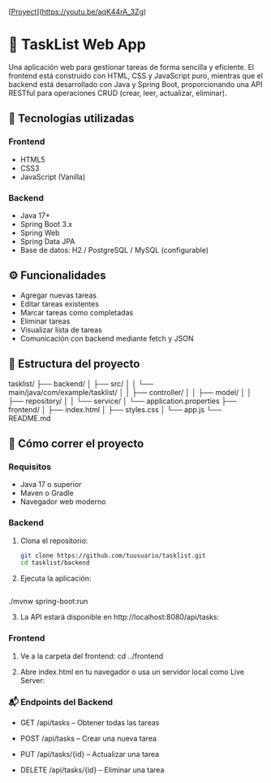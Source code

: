 [[Proyect](tasklist.png)](https://youtu.be/aqK44rA_3Zg)

# 📝 TaskList Web App

Una aplicación web para gestionar tareas de forma sencilla y eficiente. El frontend está construido con HTML, CSS y JavaScript puro, mientras que el backend está desarrollado con Java y Spring Boot, proporcionando una API RESTful para operaciones CRUD (crear, leer, actualizar, eliminar).

## 🚀 Tecnologías utilizadas

### Frontend
- HTML5
- CSS3
- JavaScript (Vanilla)

### Backend
- Java 17+
- Spring Boot 3.x
- Spring Web
- Spring Data JPA
- Base de datos: H2 / PostgreSQL / MySQL (configurable)

## ⚙️ Funcionalidades

- Agregar nuevas tareas
- Editar tareas existentes
- Marcar tareas como completadas
- Eliminar tareas
- Visualizar lista de tareas
- Comunicación con backend mediante fetch y JSON

## 📂 Estructura del proyecto

tasklist/
├── backend/
│ ├── src/
│ │ └── main/java/com/example/tasklist/
│ │ ├── controller/
│ │ ├── model/
│ │ ├── repository/
│ │ └── service/
│ └── application.properties
├── frontend/
│ ├── index.html
│ ├── styles.css
│ └── app.js
└── README.md


## 🧪 Cómo correr el proyecto

### Requisitos

- Java 17 o superior
- Maven o Gradle
- Navegador web moderno

### Backend

1. Clona el repositorio:
   ```bash
   git clone https://github.com/tuusuario/tasklist.git
   cd tasklist/backend

2. Ejecuta la aplicación:
   ```bash
  ./mvnw spring-boot:run

3. La API estará disponible en http://localhost:8080/api/tasks:

### Frontend

1. Ve a la carpeta del frontend:
  cd ../frontend

2. Abre index.html en tu navegador o usa un servidor local como Live Server:

### 📬 Endpoints del Backend
- GET /api/tasks – Obtener todas las tareas

- POST /api/tasks – Crear una nueva tarea

- PUT /api/tasks/{id} – Actualizar una tarea

- DELETE /api/tasks/{id} – Eliminar una tarea